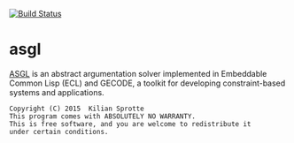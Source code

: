 [![Build Status](https://travis-ci.org/kisp/asgl.svg?branch=master)](https://travis-ci.org/kisp/asgl)

# asgl

[ASGL](https://github.com/kisp/asgl#asgl) is an abstract argumentation
solver implemented in Embeddable Common Lisp (ECL) and GECODE, a
toolkit for developing constraint-based systems and applications.

    Copyright (C) 2015  Kilian Sprotte
    This program comes with ABSOLUTELY NO WARRANTY.
    This is free software, and you are welcome to redistribute it
    under certain conditions.
